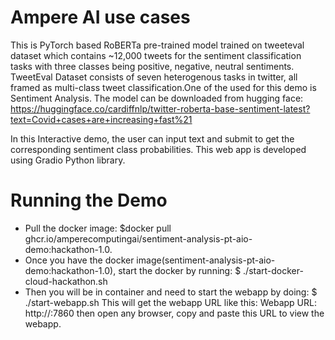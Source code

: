 # Ampere AI use cases
This is PyTorch based RoBERTa pre-trained model trained on tweeteval dataset which contains ~12,000 tweets for the sentiment classification tasks with three classes being positive, negative, neutral sentiments. TweetEval Dataset consists of seven heterogenous tasks in twitter, all framed as multi-class tweet classification.One of the used for this demo is Sentiment Analysis. The model can be downloaded from hugging face: https://huggingface.co/cardiffnlp/twitter-roberta-base-sentiment-latest?text=Covid+cases+are+increasing+fast%21

In this Interactive demo, the user can input text and submit to get the corresponding sentiment class probabilities. This web app is developed using Gradio Python library.

<h1> Running the Demo </h1>

- Pull the docker image: $docker pull ghcr.io/amperecomputingai/sentiment-analysis-pt-aio-demo:hackathon-1.0.
- Once you have the docker image(sentiment-analysis-pt-aio-demo:hackathon-1.0), start the docker by running:
    $ ./start-docker-cloud-hackathon.sh
- Then you will be in container and need to start the webapp by doing:
    $ ./start-webapp.sh
  This will get the webapp URL like this: Webapp URL: http://<ipaddr>:7860 then open any browser, copy and paste this URL to view the webapp.
  
